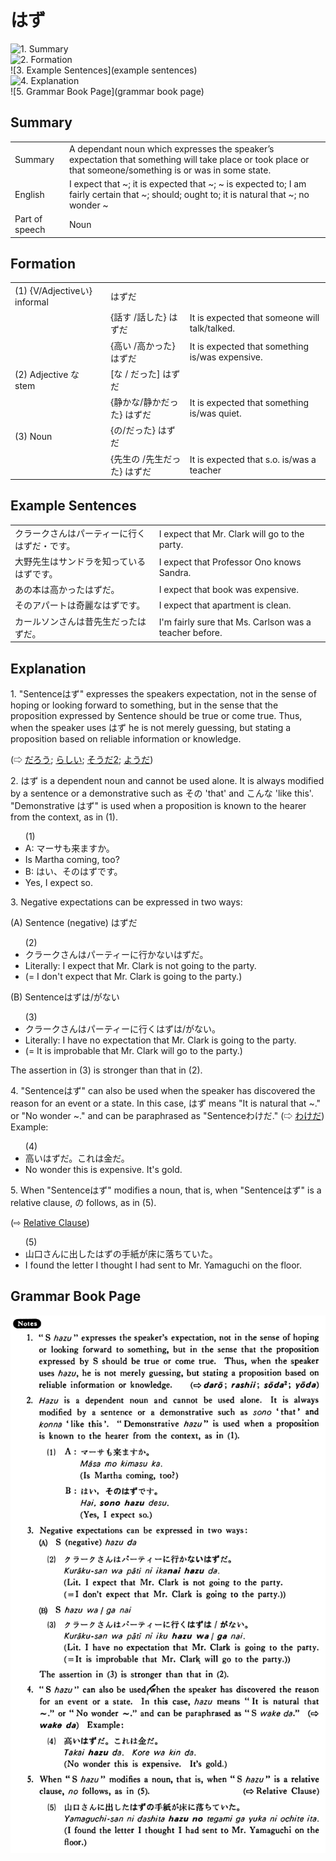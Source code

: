 # はず

![1. Summary](summary)<br>
![2. Formation](formation)<br>
![3. Example Sentences](example sentences)<br>
![4. Explanation](explanation)<br>
![5. Grammar Book Page](grammar book page)<br>


## Summary

<table><tr>   <td>Summary</td>   <td>A dependant noun which expresses the speaker’s expectation that something will take place or took place or that someone/something is or was in some state.</td></tr><tr>   <td>English</td>   <td>I expect that ~; it is expected that ~; ~ is expected to; I am fairly certain that ~; should; ought to; it is natural that ~; no wonder ~</td></tr><tr>   <td>Part of speech</td>   <td>Noun</td></tr></table>

## Formation

<table class="table"> <tbody><tr class="tr head"> <td class="td"><span class="numbers">(1)</span> <span> <span class="bold">{V/Adjectiveい}    informal </span></span></td> <td class="td"><span class="concept">はずだ</span> </td> <td class="td"><span>&nbsp;</span></td> </tr> <tr class="tr"> <td class="td"><span>&nbsp;</span></td> <td class="td"><span>{話す /話した} <span class="concept">はずだ</span></span></td> <td class="td"><span>It    is expected that someone will talk/talked.</span></td> </tr> <tr class="tr"> <td class="td"><span>&nbsp;</span></td> <td class="td"><span>{高い /高かった} <span class="concept">はずだ</span></span></td> <td class="td"><span>It    is expected that something is/was expensive.</span></td> </tr> <tr class="tr head"> <td class="td"><span class="numbers">(2)</span> <span> <span class="bold">Adjective な stem </span></span></td> <td class="td"><span>[<span class="concept">な </span>/ <span class="concept">だった</span>] <span class="concept">はずだ</span></span></td> <td class="td"><span>&nbsp;</span></td> </tr> <tr class="tr"> <td class="td"><span>&nbsp;</span></td> <td class="td"><span>{静か<span class="concept">な</span>/静か<span class="concept">だった</span>} <span class="concept">はずだ</span></span></td> <td class="td"><span>It    is expected that something is/was quiet.</span></td> </tr> <tr class="tr head"> <td class="td"><span class="numbers">(3)</span> <span> <span class="bold">Noun </span></span></td> <td class="td"><span>{<span class="concept">の</span>/<span class="concept">だった</span>} <span class="concept">はずだ</span></span></td> <td class="td"><span>&nbsp;</span></td> </tr> <tr class="tr"> <td class="td"><span>&nbsp;</span></td> <td class="td"><span>{先生の /先生だった} はずだ</span></td> <td class="td"><span>It    is expected that s.o. is/was a teacher</span></td> </tr> </tbody></table>

## Example Sentences

<table><tr>   <td>クラークさんはパーティーに行くはずだ・です。</td>   <td>I expect that Mr. Clark will go to the party.</td></tr><tr>   <td>大野先生はサンドラを知っているはずです。</td>   <td>I expect that Professor Ono knows Sandra.</td></tr><tr>   <td>あの本は高かったはずだ。</td>   <td>I expect that book was expensive.</td></tr><tr>   <td>そのアパートは奇麗なはずです。</td>   <td>I expect that apartment is clean.</td></tr><tr>   <td>カールソンさんは昔先生だったはずだ。</td>   <td>I'm fairly sure that Ms. Carlson was a teacher before.</td></tr></table>

## Explanation

<p>1. "Sentence<span class="cloze">はず</span>" expresses the speakers expectation, not in the sense of hoping or looking forward to something, but in the sense that the proposition expressed by Sentence should be true or come true. Thus, when the speaker uses <span class="cloze">はず</span> he is not merely guessing, but stating a proposition based on reliable information or knowledge. </p>  <p>(⇨ <a href="#㊦ だろう">だろう</a>; <a href="#㊦ らしい">らしい</a>; <a href="#㊦ そうだ (2)">そうだ2</a>; <a href="#㊦ ようだ">ようだ</a>)</p>  <p>2. <span class="cloze">はず</span> is a dependent noun and cannot be used alone. It is always modified by a sentence or a demonstrative such as その 'that' and こんな 'like this'. "Demonstrative <span class="cloze">はず</span>" is used when a proposition is known to the hearer from the context, as in (1).</p>  <ul>(1) <li>A: マーサも来ますか。</li> <li>Is Martha coming, too?</li>  <li>B: はい、その<span class="cloze">はず</span>です。</li> <li>Yes, I expect so.</li> </ul>  <p>3. Negative expectations can be expressed in two ways:</p>  <p>(A) Sentence (negative) <span class="cloze">はず</span>だ</p>  <ul>(2) <li>クラークさんはパーティーに行かない<span class="cloze">はず</span>だ。</li> <li>Literally: I expect that Mr. Clark is not going to the party.</li> <li>(= I don't expect that Mr. Clark is going to the party.)</li> </ul>  <p>(B) Sentenceはずは/がない</p>  <ul>(3) <li>クラークさんはパーティーに行く<span class="cloze">はず</span>は/がない。</li> <li>Literally: I have no expectation that Mr. Clark is going to the party.</li> <li>(= It is improbable that Mr. Clark will go to the party.)</li> </ul>  <p>The assertion in (3) is stronger than that in (2).</p>  <p>4. "Sentence<span class="cloze">はず</span>" can also be used when the speaker has discovered the reason for an event or a state. In this case, <span class="cloze">はず</span> means "It is natural that ~." or "No wonder ~." and can be paraphrased as "Sentenceわけだ." (⇨ <a href="#㊦ わけだ">わけだ</a>) Example:</p>  <ul>(4) <li>高い<span class="cloze">はず</span>だ。これは金だ。</li> <li>No wonder this is expensive. It's gold.</li> </ul>  <p>5. When "Sentence<span class="cloze">はず</span>" modifies a noun, that is, when "Sentence<span class="cloze">はず</span>" is a relative clause, の follows, as in (5).</p>  <p>(⇨ <a href="#㊦ Relative Clause">Relative Clause</a>)</p>  <ul>(5) <li>山口さんに出した<span class="cloze">はず</span>の手紙が床に落ちていた。</li> <li>I found the letter I thought I had sent to Mr. Yamaguchi on the floor.</li> </ul>

## Grammar Book Page

![](../img/Basicはず.png)

